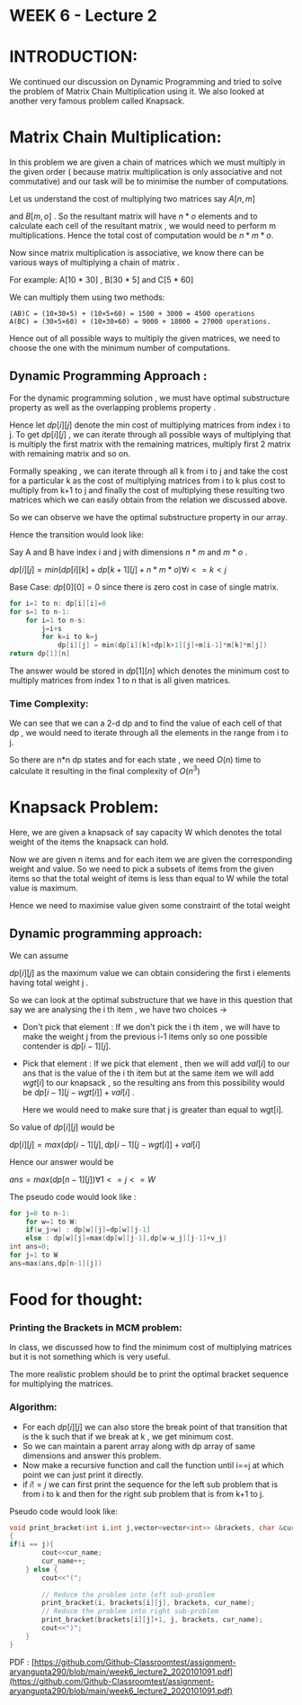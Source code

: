 # WEEK 6 - Lecture 2

# INTRODUCTION:

We continued our discussion on Dynamic Programming and tried to solve the problem of Matrix Chain Multiplication using it. We also looked at another very famous problem called Knapsack.

# Matrix Chain Multiplication:

In this problem we are given a chain of matrices which we must multiply in the given order ( because matrix multiplication is only associative and not commutative)  and our task will be to minimise the number of computations.

Let us understand the cost of multiplying two matrices say $A[n,m]$ 

and $B[m,o]$ . So the resultant matrix will have $n*o$ elements and to calculate each cell of the resultant matrix , we would need to perform m multiplications. Hence the total cost of computation would be $n*m*o$.

Now since matrix multiplication is associative, we know there can be various ways of multiplying a chain of matrix .

For example: A[10 * 30] , B[30 * 5] and C[5 *  60]

We can multiply them using two methods:

```
(AB)C = (10×30×5) + (10×5×60) = 1500 + 3000 = 4500 operations
A(BC) = (30×5×60) + (10×30×60) = 9000 + 18000 = 27000 operations.
```

Hence out of all possible ways to multiply the given matrices, we need to choose the one with the minimum number of computations.

## Dynamic Programming Approach :

For the dynamic programming solution , we must have optimal substructure property as well as the overlapping problems property .

Hence let $dp[i][j]$ denote the min cost of multiplying matrices from index i to j.  To get $dp[i][j]$ , we can iterate through all possible ways of multiplying that is multiply the first matrix with the remaining matrices, multiply first 2 matrix with remaining matrix and so on.

Formally speaking , we can iterate through all k from i to j and take the cost for a particular k as the cost of multiplying matrices from i to k plus cost to multiply from k+1 to j and finally the cost of multiplying these resulting two matrices which we can easily obtain from the relation we discussed above.

So we can observe we have the optimal substructure property in our array.

Hence the transition would look like:

Say A and B have index i and j with dimensions $n*m$  and $m*o$ .

$dp[i][j]=min(dp[i][k]+dp[k+1][j]+n*m*o) ∀ i<=k<j$

Base Case: $dp[0][0]=0$ since there is zero cost in case of single matrix.

```cpp
for i=1 to n: dp[i][i]=0
for s=1 to n-1:
	for i=1 to n-s:
		j=i+s
		for k=i to k=j
			dp[i][j] = min(dp[i][k]+dp[k+1][j]+m[i-1]*m[k]*m[j])
return dp[1][n]
```

The answer would be stored in $dp[1][n]$ which denotes the minimum cost to multiply matrices from index 1 to n that is all given matrices.

### Time Complexity:

We can see that we can a 2-d dp and to find the value of each cell of that dp , we would need to iterate through all the elements in the range from i to j.

So there are n*n dp states and for each state , we need $O(n)$  time to calculate it resulting in the final complexity of   $O(n^3)$

# Knapsack Problem:

Here, we are given a knapsack of say capacity W which denotes the total weight of the items the knapsack can hold. 

Now we are given n items and for each item we are given the corresponding weight and value. So we need to pick a subsets of items from the given items so that the total weight of items is less than equal to W while the total value is maximum.

Hence we need to maximise value given some constraint of the total weight 

## Dynamic programming approach:

We can assume 

$dp[i][j]$  as the maximum value we can obtain considering the first i elements having total weight j .

So we can look at the optimal substructure that we have in this question that say we are analysing the i th item , we have two choices →

- Don't pick that element : If we don't pick the i th item , we will have to make the weight j from the previous i-1 items only so one possible contender is $dp[i-1][j]$.
- Pick that element : If we pick that element , then we will add $val[i]$ to our ans that is the value of the i th item but at the same item we will add $wgt[i]$ to our knapsack , so the resulting ans from this possibility would be $dp[i-1][j-wgt[i]]+val[i]$ .
    
    Here we would need to make sure that j is greater than equal to wgt[i].
    

So value of $dp[i][j]$  would be 

$dp[i][j]=max(dp[i-1][j],dp[i-1][j-wgt[i]]+val[i]$

Hence our answer would be 

$ans=max(dp[n-1][j]) ∀  1<=j<=W$

The pseudo code would look like :

```cpp
for j=0 to n-1:
	for w=1 to W:
	if(w_j>w) : dp[w][j]=dp[w][j-1]
	else : dp[w][j]=max(dp[w][j-1],dp[w-w_j][j-1]+v_j)
int ans=0;
for j=1 to W
ans=max(ans,dp[n-1][j])
```

# Food for thought:

### Printing the Brackets in MCM problem:

In class, we discussed how to find the minimum cost of multiplying matrices but it is not something which is very useful.

The more realistic problem should be to print the optimal bracket sequence for multiplying the matrices. 

### Algorithm:

- For each $dp[i][j]$ we can also store the break point of that transition that is the k such that if we break at k , we get minimum cost.
- So we can maintain a parent array along with dp array of same dimensions and answer this problem.
- Now make a recursive function and call the function until i==j at which point we can just print it directly.
- if $i!=j$ we can first print the sequence for the left sub problem that is from i to k and then for the right sub problem that is from k+1 to j.

Pseudo code would look like:

```cpp
void print_bracket(int i,int j,vector<vector<int>> &brackets, char &cur_name)
{
if(i == j){
        cout<<cur_name;
        cur_name++;
    } else {
        cout<<"(";
        
        // Reduce the problem into left sub-problem
        print_bracket(i, brackets[i][j], brackets, cur_name);
        // Reduce the problem into right sub-problem
        print_bracket(brackets[i][j]+1, j, brackets, cur_name);
        cout<<")";
    }
}
```

PDF : [https://github.com/Github-Classroomtest/assignment-aryangupta290/blob/main/week6_lecture2_2020101091.pdf](https://github.com/Github-Classroomtest/assignment-aryangupta290/blob/main/week6_lecture2_2020101091.pdf)